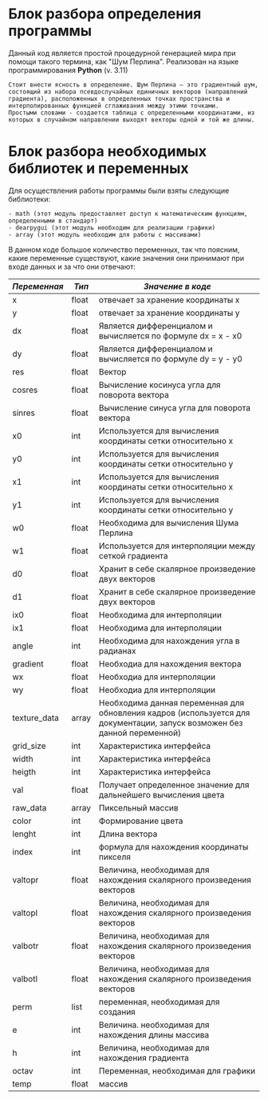 
# Блок разбора определения программы
Данный код является простой процедурной генерацией мира при помощи такого термина, как "Шум Перлина". Реализован на языке программирования **Python** (v. 3.11)

```
Стоит внести ясность в определение. Шум Перлина — это градиентный шум, состоящий из набора псевдослучайных единичных векторов (направлений градиента), расположенных в определенных точках пространства и интерполированных функцией сглаживания между этими точками. 
Простыми словами - создается таблица с определенными координатами, из которых в случайном направлении выходят векторы одной и той же длины.
```


# Блок разбора необходимых библиотек и переменных

Для осуществления работы программы были взяты следующие библиотеки:

```
- math (этот модуль предоставляет доступ к математическим функциям, определенными в стандарт)
- dearpygui (этот модуль необходим для реализации графики)
- array (этот модуль необходим для работы с массивами)
```

В данном коде большое количество переменных, так что поясним, какие переменные существуют, какие значения они принимают при входе данных и за что они отвечают:

|*Переменная*|*Тип*|*Значение в коде*|
|---|---|---|
|x|float|отвечает за хранение координаты x|
|y|float|отвечает за хранение координаты y|
|dx|float|Является дифференциалом и вычисляется по формуле dx = x - x0|
|dy|float|Является дифференциалом и вычисляется по формуле dy = y - y0|
|res|float|Вектор|
|cosres|float|Вычисление косинуса угла для поворота вектора|
|sinres|float|Вычисление синуса угла для поворота вектора|
|x0|int|Используется для вычисления координаты сетки относительно x|
|y0|int|Используется для вычисления координаты сетки относительно y|
|x1|int|Используется для вычисления координаты сетки относительно x|
|y1|int|Используется для вычисления координаты сетки относительно y|
|w0|float|Необходима для вычисления Шума Перлина|
|w1|float|Используется для интерполяции между сеткой градиента|
|d0|float|Хранит в себе скалярное произведение двух векторов|
|d1|float|Хранит в себе скалярное произведение двух векторов|
|ix0|float|Необходима для интерполяции|
|ix1|float|Необходима для интерполяции|
|angle|int|Необходима для нахождения угла в радианах|
|gradient|float|Необходиа для нахождения вектора|
|wx|float|Необходиа для интерполяции|
|wy|float|Необходиа для интерполяции|
|texture_data|array|Необходима данная переменная для обновления кадров (используется для документации, запуск возможен без данной переменной)|
|grid_size|int|Характеристика интерфейса|
|width|int|Характеристика интерфейса|
|heigth|int|Характеристика интерфейса|
|val|float|Получает определенное значение для дальнейшего вычисления цвета|
|raw_data|array|Пиксельный массив|
|color|int|Формирование цвета|
|lenght|int|Длина вектора|
|index|int|формула для нахождения координаты пикселя|
|valtopr|float|Величина, необходимая для нахождения скалярного произведения векторов|
|valtopl|float|Величина, необходимая для нахождения скалярного произведения векторов|
|valbotr|float|Величина, необходимая для нахождения скалярного произведения векторов|
|valbotl|float|Величина, необходимая для нахождения скалярного произведения векторов|
|perm|list|переменная, необходимая для создания|
|e|int|Величина. необходимая для нахождения длины массива|
|h|int|Величина, необходимая для нахождения градиента|
|octav|int|Переменная, необходимая для графики|
|temp|float|массив|
